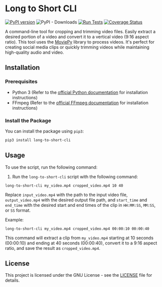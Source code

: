 # Long to Short CLI
[![PyPI version](https://badge.fury.io/py/long-to-short-cli.svg)](https://badge.fury.io/py/long-to-short-cli)
![PyPI - Downloads](https://img.shields.io/pypi/dm/long-to-short-cli)
[![Run Tests](https://github.com/bimsonz/long-to-short-cli/actions/workflows/test.yml/badge.svg)](https://github.com/bimsonz/long-to-short-cli/actions/workflows/test.yml)
[![Coverage Status](https://coveralls.io/repos/github/bimsonz/long-to-short-cli/badge.svg?branch=main&bust=1)](https://coveralls.io/github/bimsonz/long-to-short-cli?branch=main)

A command-line tool for cropping and trimming video files. Easily extract a desired portion of a video and convert it to a vertical video (9:16 aspect ratio). This tool uses the [MoviePy](https://zulko.github.io/moviepy/) library to process videos. It's perfect for creating social media clips or quickly trimming videos while maintaining high-quality audio and video.

## Installation

### Prerequisites

- Python 3 (Refer to the [official Python documentation](https://www.python.org/downloads/) for installation instructions)
- FFmpeg (Refer to the [official FFmpeg documentation](https://ffmpeg.org/download.html) for installation instructions)

### Install the Package


You can install the package using `pip3`:

```bash
pip3 install long-to-short-cli
```


## Usage

To use the script, run the following command:

1. Run the `long-to-short-cli` script with the following command:

```
long-to-short-cli my_video.mp4 cropped_video.mp4 10 40
```

Replace `input_video.mp4` with the path to the input video file, `output_video.mp4` with the desired output file path, and `start_time` and `end_time` with the desired start and end times of the clip in `HH:MM:SS`, `MM:SS`, or `SS` format.

Example:

```
long-to-short-cli my_video.mp4 cropped_video.mp4 00:00:10 00:00:40
```

This command will extract a clip from `my_video.mp4` starting at 10 seconds (00:00:10) and ending at 40 seconds (00:00:40), convert it to a 9:16 aspect ratio, and save the result as `cropped_video.mp4`.

## License

This project is licensed under the GNU License - see the [LICENSE](LICENSE) file for details.
